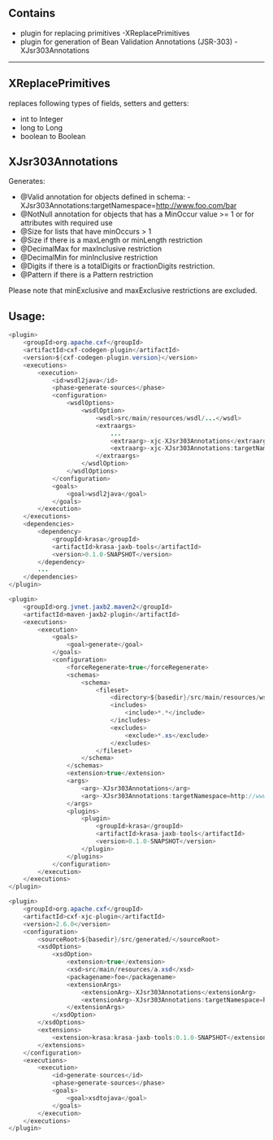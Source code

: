 Contains
----------------
* plugin for replacing primitives -XReplacePrimitives
* plugin for generation of Bean Validation Annotations (JSR-303) -XJsr303Annotations

---- 

XReplacePrimitives
----------------
replaces following types of fields, setters and getters:
* int to Integer
* long to Long
* boolean to Boolean



XJsr303Annotations
----------------
Generates:
* @Valid annotation for objects defined in schema: -XJsr303Annotations:targetNamespace=http://www.foo.com/bar
* @NotNull annotation for objects that has a MinOccur value >= 1 or for attributes with required use
* @Size for lists that have minOccurs > 1
* @Size if there is a maxLength or minLength restriction
* @DecimalMax for maxInclusive restriction
* @DecimalMin for minInclusive restriction
* @Digits if there is a totalDigits or fractionDigits restriction.
* @Pattern if there is a Pattern restriction


Please note that minExclusive and maxExclusive restrictions are excluded. 

Usage:
----------------

```java
<plugin>
    <groupId>org.apache.cxf</groupId>
    <artifactId>cxf-codegen-plugin</artifactId>
    <version>${cxf-codegen-plugin.version}</version>
    <executions>
        <execution>
            <id>wsdl2java</id>
            <phase>generate-sources</phase>
            <configuration>
                <wsdlOptions>
                    <wsdlOption>
                        <wsdl>src/main/resources/wsdl/...</wsdl>
                        <extraargs>
                            ...
                            <extraarg>-xjc-XJsr303Annotations</extraarg>
                            <extraarg>-xjc-XJsr303Annotations:targetNamespace=http://www.foo.com/bar</extraarg>
                        </extraargs>
                    </wsdlOption>
                </wsdlOptions>
            </configuration>
            <goals>
                <goal>wsdl2java</goal>
            </goals>
        </execution>
    </executions>
    <dependencies>
        <dependency>
            <groupId>krasa</groupId>
            <artifactId>krasa-jaxb-tools</artifactId>
            <version>0.1.0-SNAPSHOT</version>
        </dependency>
        ...
    </dependencies>
</plugin>
```

```java
<plugin>
    <groupId>org.jvnet.jaxb2.maven2</groupId>
    <artifactId>maven-jaxb2-plugin</artifactId>
    <executions>
        <execution>
            <goals>
                <goal>generate</goal>
            </goals>
            <configuration>
                <forceRegenerate>true</forceRegenerate>
                <schemas>
                    <schema>
                        <fileset>
                            <directory>${basedir}/src/main/resources/wsdl</directory>
                            <includes>
                                <include>*.*</include>
                            </includes>
                            <excludes>
                                <exclude>*.xs</exclude>
                            </excludes>
                        </fileset>
                    </schema>
                </schemas>
                <extension>true</extension>
                <args>
                    <arg>-XJsr303Annotations</arg>
                    <arg>-XJsr303Annotations:targetNamespace=http://www.foo.com/bar</arg>
                </args>
                <plugins>
                    <plugin>
                        <groupId>krasa</groupId>
                        <artifactId>krasa-jaxb-tools</artifactId>
                        <version>0.1.0-SNAPSHOT</version>
                    </plugin>
                </plugins>
            </configuration>
        </execution>
    </executions>
</plugin>
```

```java
<plugin>
    <groupId>org.apache.cxf</groupId>
    <artifactId>cxf-xjc-plugin</artifactId>
    <version>2.6.0</version>
    <configuration>
        <sourceRoot>${basedir}/src/generated/</sourceRoot>
        <xsdOptions>
            <xsdOption>
                <extension>true</extension>
                <xsd>src/main/resources/a.xsd</xsd>
                <packagename>foo</packagename>
                <extensionArgs>
                    <extensionArg>-XJsr303Annotations</extensionArg>
                    <extensionArg>-XJsr303Annotations:targetNamespace=http://www.foo.com/bar</extensionArg>
                </extensionArgs>
            </xsdOption>
        </xsdOptions>
        <extensions>
            <extension>krasa:krasa-jaxb-tools:0.1.0-SNAPSHOT</extension>
        </extensions>
    </configuration>
    <executions>
        <execution>
            <id>generate-sources</id>
            <phase>generate-sources</phase>
            <goals>
                <goal>xsdtojava</goal>
            </goals>
        </execution>
    </executions>
</plugin>
```
